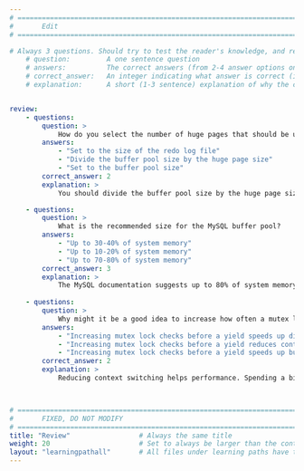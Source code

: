 ```yaml
---
# ================================================================================
#       Edit
# ================================================================================

# Always 3 questions. Should try to test the reader's knowledge, and reinforce the key points you want them to remember.
    # question:         A one sentence question
    # answers:          The correct answers (from 2-4 answer options only). Should be surrounded by quotes.
    # correct_answer:   An integer indicating what answer is correct (index starts from 0)
    # explanation:      A short (1-3 sentence) explanation of why the correct answer is correct. Can add additional context if desired


review:
    - questions:
        question: >
            How do you select the number of huge pages that should be used?
        answers:
            - "Set to the size of the redo log file"
            - "Divide the buffer pool size by the huge page size"
            - "Set to the buffer pool size"
        correct_answer: 2                     
        explanation: >
            You should divide the buffer pool size by the huge page size because you want as much huge page space as there is buffer pool space. 

    - questions:
        question: >
            What is the recommended size for the MySQL buffer pool?
        answers:
            - "Up to 30-40% of system memory"
            - "Up to 10-20% of system memory"
            - "Up to 70-80% of system memory"
        correct_answer: 3
        explanation: >
            The MySQL documentation suggests up to 80% of system memory. Depending on the use case, it's also possible that a much smaller percentage performs just as well as 80%. Buffer pool size is also automatically set to 75% of system memory if you use the innodb_dedicated_server option (See MySQL docs).
               
    - questions:
        question: >
            Why might it be a good idea to increase how often a mutex lock is checked before the running thread yields?
        answers:
            - "Increasing mutex lock checks before a yield speeds up disk access"
            - "Increasing mutex lock checks before a yield reduces context switching, which is expensive"
            - "Increasing mutex lock checks before a yield speeds up buffer pool reads"
        correct_answer: 2
        explanation: >
            Reducing context switching helps performance. Spending a bit longer in checking locks before yielding by increasing innodb_sync_spin_loops usually provides performance gains.



# ================================================================================
#       FIXED, DO NOT MODIFY
# ================================================================================
title: "Review"                 # Always the same title
weight: 20                      # Set to always be larger than the content in this path
layout: "learningpathall"       # All files under learning paths have this same wrapper
---
```

